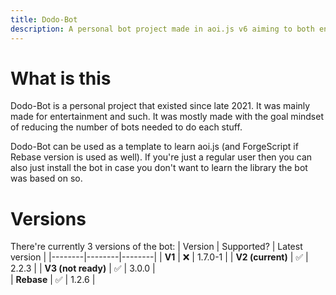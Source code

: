 ```yaml
---
title: Dodo-Bot
description: A personal bot project made in aoi.js v6 aiming to both entertain and provide users some features to use.
---
```


# What is this
Dodo-Bot is a personal project that existed since late 2021. It was mainly made for entertainment and such. It was mostly made with the goal mindset of reducing the number of bots needed to do each stuff.

Dodo-Bot can be used as a template to learn aoi.js (and ForgeScript if Rebase version is used as well). If you're just a regular user then you can also just install the bot in case you don't want to learn the library the bot was based on so.

# Versions
There're currently 3 versions of the bot:
| Version | Supported? | Latest version | 
|--------|--------|--------|
| **V1** | ❌ | 1.7.0-1 |
| **V2 (current)** | ✅ | 2.2.3  |
| **V3 (not ready)** | ✅ | 3.0.0 |    
| **Rebase** | ✅ | 1.2.6 |

